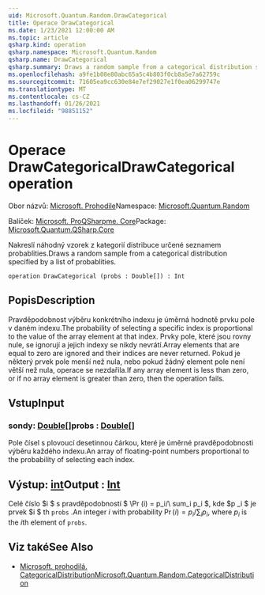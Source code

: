 ```yaml
---
uid: Microsoft.Quantum.Random.DrawCategorical
title: Operace DrawCategorical
ms.date: 1/23/2021 12:00:00 AM
ms.topic: article
qsharp.kind: operation
qsharp.namespace: Microsoft.Quantum.Random
qsharp.name: DrawCategorical
qsharp.summary: Draws a random sample from a categorical distribution specified by a list of probablities.
ms.openlocfilehash: a9fe1b08e80abc65a5c4b803f0cb8a5e7a62759c
ms.sourcegitcommit: 71605ea9cc630e84e7ef29027e1f0ea06299747e
ms.translationtype: MT
ms.contentlocale: cs-CZ
ms.lasthandoff: 01/26/2021
ms.locfileid: "98851152"
---
```

# <a name="drawcategorical-operation"></a><span data-ttu-id="268b2-102">Operace DrawCategorical</span><span class="sxs-lookup"><span data-stu-id="268b2-102">DrawCategorical operation</span></span>

<span data-ttu-id="268b2-103">Obor názvů: [Microsoft. Prohodile](xref:Microsoft.Quantum.Random)</span><span class="sxs-lookup"><span data-stu-id="268b2-103">Namespace: [Microsoft.Quantum.Random](xref:Microsoft.Quantum.Random)</span></span>

<span data-ttu-id="268b2-104">Balíček: [Microsoft. ProQSharpme. Core](https://nuget.org/packages/Microsoft.Quantum.QSharp.Core)</span><span class="sxs-lookup"><span data-stu-id="268b2-104">Package: [Microsoft.Quantum.QSharp.Core](https://nuget.org/packages/Microsoft.Quantum.QSharp.Core)</span></span>


<span data-ttu-id="268b2-105">Nakreslí náhodný vzorek z kategorií distribuce určené seznamem probablities.</span><span class="sxs-lookup"><span data-stu-id="268b2-105">Draws a random sample from a categorical distribution specified by a list of probablities.</span></span>

```qsharp
operation DrawCategorical (probs : Double[]) : Int
```


## <a name="description"></a><span data-ttu-id="268b2-106">Popis</span><span class="sxs-lookup"><span data-stu-id="268b2-106">Description</span></span>

<span data-ttu-id="268b2-107">Pravděpodobnost výběru konkrétního indexu je úměrná hodnotě prvku pole v daném indexu.</span><span class="sxs-lookup"><span data-stu-id="268b2-107">The probability of selecting a specific index is proportional to the value of the array element at that index.</span></span>
<span data-ttu-id="268b2-108">Prvky pole, které jsou rovny nule, se ignorují a jejich indexy se nikdy nevrátí.</span><span class="sxs-lookup"><span data-stu-id="268b2-108">Array elements that are equal to zero are ignored and their indices are never returned.</span></span> <span data-ttu-id="268b2-109">Pokud je některý prvek pole menší než nula, nebo pokud žádný element pole není větší než nula, operace se nezdařila.</span><span class="sxs-lookup"><span data-stu-id="268b2-109">If any array element is less than zero, or if no array element is greater than zero, then the operation fails.</span></span>

## <a name="input"></a><span data-ttu-id="268b2-110">Vstup</span><span class="sxs-lookup"><span data-stu-id="268b2-110">Input</span></span>

### <a name="probs--double"></a><span data-ttu-id="268b2-111">sondy: [Double](xref:microsoft.quantum.lang-ref.double)[]</span><span class="sxs-lookup"><span data-stu-id="268b2-111">probs : [Double](xref:microsoft.quantum.lang-ref.double)[]</span></span>

<span data-ttu-id="268b2-112">Pole čísel s plovoucí desetinnou čárkou, které je úměrné pravděpodobnosti výběru každého indexu.</span><span class="sxs-lookup"><span data-stu-id="268b2-112">An array of floating-point numbers proportional to the probability of selecting each index.</span></span>



## <a name="output--int"></a><span data-ttu-id="268b2-113">Výstup: [int](xref:microsoft.quantum.lang-ref.int)</span><span class="sxs-lookup"><span data-stu-id="268b2-113">Output : [Int](xref:microsoft.quantum.lang-ref.int)</span></span>

<span data-ttu-id="268b2-114">Celé číslo $i $ s pravděpodobností $ \Pr (i) = p_i/\ sum_i p_i $, kde $p _i $ je prvek $i $ th `probs` .</span><span class="sxs-lookup"><span data-stu-id="268b2-114">An integer $i$ with probability $\Pr(i) = p_i / \sum_i p_i$, where $p_i$ is the $i$th element of `probs`.</span></span>

## <a name="see-also"></a><span data-ttu-id="268b2-115">Viz také</span><span class="sxs-lookup"><span data-stu-id="268b2-115">See Also</span></span>

- [<span data-ttu-id="268b2-116">Microsoft. prohodilá. CategoricalDistribution</span><span class="sxs-lookup"><span data-stu-id="268b2-116">Microsoft.Quantum.Random.CategoricalDistribution</span></span>](xref:Microsoft.Quantum.Random.CategoricalDistribution)